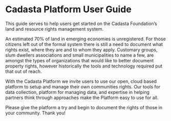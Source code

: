 # Cadasta Platform User Guide

This guide serves to help users get started on the Cadasta Foundation’s land and resource rights management system.

An estimated 70% of land in emerging economies is unregistered.  For those citizens left out of the formal system there is still a need to document what rights exist, where they are and to whom they apply.  Customary groups, slum dwellers associations and small municipalities to name a few, are amongst the types of organizations that would like to better document property rights, however historically the tools and technology required put that out of reach.

With the Cadasta  Platform we invite users to use our open, cloud based platform to setup and manage their own communities rights.  Our tools for data collection, platform for managing data, and expertise in helping partners think through approaches make the Platform easy to use for all.

Please give the platform a try and begin to document the rights of those in your community. Thank you!

